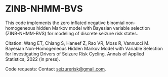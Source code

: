 # ZINB-NHMM-BVS

This code implements the zero inflated negative binomial non-homogeneous hidden Markov model with Bayesian variable selection (ZINB-NHMM-BVS) for modeling of discrete seizure risk states.

Citation: Wang ET, Chiang S, Haneef Z, Rao VR, Moss R, Vannucci M. Bayesian Non-Homogeneous Hidden Markov Model with Variable Selection for Investigating Drivers of Seizure Risk Cycling. Annals of Applied Statistics, 2022 (in press). 

Code requests: Contact seizurerisk@gmail.com.
